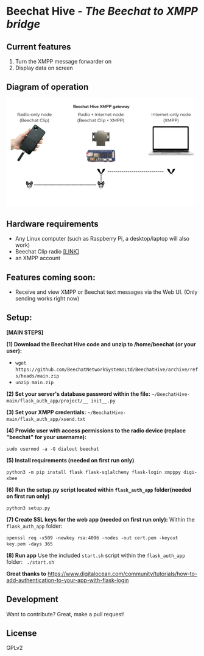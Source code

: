 # Beechat Hive -  _The Beechat to XMPP bridge_

## Current features
1. Turn the XMPP message forwarder on
2. Display data on screen

## Diagram of operation
[![img](https://raw.githubusercontent.com/BeechatNetworkSystemsLtd/BeechatHive/main/diagram.png)]()

## Hardware requirements
- Any Linux computer (such as Raspberry Pi, a desktop/laptop will also work)
- Beechat Clip radio [[LINK]](https://beechat.network/)
- an XMPP account

## Features coming soon:
* Receive and view XMPP or Beechat text messages via the Web UI. (Only sending works right now)
    
## Setup: ##


**[MAIN STEPS]**

**(1) Download the Beechat Hive code and unzip to /home/beechat (or your user):**
  - ```wget https://github.com/BeechatNetworkSystemsLtd/BeechatHive/archive/refs/heads/main.zip```
  - ```unzip main.zip```

**(2) Set your server's database password within the file:**
   ```~/BeechatHive-main/flask_auth_app/project/__ init__.py```

**(3) Set your XMPP credentials:**
   ```~/BeechatHive-main/flask_auth_app/xsend.txt```

**(4) Provide user with access permissions to the radio device (replace "beechat" for your username):**
```
sudo usermod -a -G dialout beechat
```

**(5) Install requirements (needed on first run only)**
```
python3 -m pip install flask flask-sqlalchemy flask-login xmpppy digi-xbee
```
**(6) Run the setup.py script located within ```flask_auth_app``` folder(needed on first run only)**

```
python3 setup.py
```


**(7) Create SSL keys for the web app (needed on first run only):**
Within the ```flask_auth_app``` folder: 
```
openssl req -x509 -newkey rsa:4096 -nodes -out cert.pem -keyout key.pem -days 365
```

**(8) Run app**
Use the included ```start.sh``` script within the ```flask_auth_app``` folder:
``` ./start.sh```


**Great thanks to**
https://www.digitalocean.com/community/tutorials/how-to-add-authentication-to-your-app-with-flask-login

## Development

Want to contribute? Great, make a pull request!

## License

GPLv2
